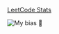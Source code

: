 [LeetCode Stats](https://leetcode.com/thiphucthinh/)


![My bias 💙]([https://twitter.com/instaespa/status/1733709999824859281/photo/2](https://pbs.twimg.com/media/GA9gCO0a0AAzq5q?format=jpg&name=medium))

<!---

![Leetcode Stats](https://leetcard.jacoblin.cool/thiphucthinh?theme=light)

- 👋 Hi, I’m @thiphucthinh
- 👀 I’m interested in ...
- 🌱 I’m currently learning ...
- 💞️ I’m looking to collaborate on ...
- 📫 How to reach me ...
-->

<!---
thiphucthinh/thiphucthinh is a ✨ special ✨ repository because its `README.md` (this file) appears on your GitHub profile.
You can click the Preview link to take a look at your changes.
--->
